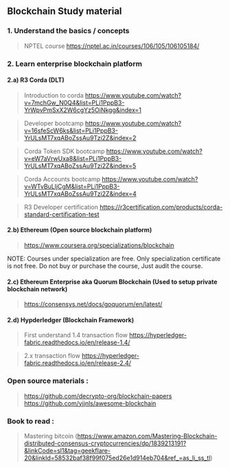 

## Blockchain Study material

### 1. Understand the basics / concepts

> NPTEL course 
https://nptel.ac.in/courses/106/105/106105184/


### 2. Learn enterprise blockchain platform


#### 2.a)  R3 Corda (DLT)
	
> Introduction to corda
			https://www.youtube.com/watch?v=7mchGw_N0Q4&list=PLi1PppB3-YrWpvPmSxX2W6cgYz5OiNkgg&index=1

> Developer bootcamp
			https://www.youtube.com/watch?v=16sfeScW6ks&list=PLi1PppB3-YrULsMT7xqABoZssAu9Tzi2Z&index=2

> Corda Token SDK bootcamp
			https://www.youtube.com/watch?v=eW7aVrwUxa8&list=PLi1PppB3-YrULsMT7xqABoZssAu9Tzi2Z&index=5

> Corda Accounts bootcamp
			https://www.youtube.com/watch?v=WTvBuLljCgM&list=PLi1PppB3-YrULsMT7xqABoZssAu9Tzi2Z&index=4


> R3 Developer certification
			https://r3certification.com/products/corda-standard-certification-test

#### 2.b) Ethereum (Open source blockchain platform)
		
> https://www.coursera.org/specializations/blockchain
		
NOTE: Courses under specialization are free. Only specialization certificate is not free. Do not buy or purchase the course, Just audit the course. 
		

#### 2.c) Ethereum Enterprise aka Quorum Blockchain (Used to setup private blockchain network)

> https://consensys.net/docs/goquorum/en/latest/
					
				
#### 2.d) Hypderledger (Blockchain Framework)
		
> First understand 1.4 transaction flow
  https://hyperledger-fabric.readthedocs.io/en/release-1.4/

> 2.x transaction flow
https://hyperledger-fabric.readthedocs.io/en/release-2.4/

			

### Open source materials : 

>	https://github.com/decrypto-org/blockchain-papers
	https://github.com/yjjnls/awesome-blockchain

### Book to read : 

>	Mastering bitcoin (https://www.amazon.com/Mastering-Blockchain-distributed-consensus-cryptocurrencies/dp/1839213191?&linkCode=sl1&tag=geekflare-20&linkId=58532baf38f99f075ed26e1d914eb704&ref_=as_li_ss_tl)


		
